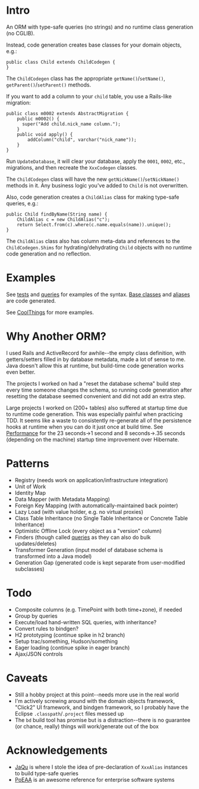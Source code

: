 
Intro
=====

An ORM with type-safe queries (no strings) and no runtime class generation (no CGLIB).

Instead, code generation creates base classes for your domain objects, e.g.:

    public class Child extends ChildCodegen {
    }

The `ChildCodegen` class has the appropriate `getName()`/`setName()`, `getParent()`/`setParent()` methods.

If you want to add a column to your `child` table, you use a Rails-like migration:

    public class m0002 extends AbstractMigration {
        public m0002() {
          super("Add child.nick_name column.");
        }
        public void apply() {
            addColumn("child", varchar("nick_name"));
        }
    }

Run `UpdateDatabase`, it will clear your database, apply the `0001`, `0002`, etc., migrations, and then recreate the `XxxCodegen` classes.

The `ChildCodegen` class will have the new `getNickName()`/`setNickName()` methods in it. Any business logic you've added to `Child` is not overwritten.

Also, code generation creates a `ChildAlias` class for making type-safe queries, e.g.:

    public Child findByName(String name) {
        ChildAlias c = new ChildAlias("c");
        return Select.from(c).where(c.name.equals(name)).unique();
    }

The `ChildAlias` class also has column meta-data and references to the `ChildCodegen.Shims` for hydrating/dehydrating `Child` objects with no runtime code generation and no reflection.

Examples
========

See [tests][1] and [queries][2] for examples of the syntax. [Base classes][3] and [aliases][4] are code generated.

See [CoolThings][7] for more examples.

[1]: master/Features/tests/features/domain/ChildTest.java
[2]: master/Features/src/main/features/domain/queries/ChildQueries.java
[3]: master/Features/src/codegen/features/domain/ChildCodegen.java
[4]: master/Features/src/codegen/features/domain/ChildAlias.java
[7]: master/Documentation/CoolThings.md

Why Another ORM?
================

I used Rails and ActiveRecord for awhile--the empty class definition, with getters/setters filled in by database metadata, made a lot of sense to me. Java doesn't allow this at runtime, but build-time code generation works even better.

The projects I worked on had a "reset the database schema" build step every time someone changes the schema, so running code generation after resetting the database seemed convenient and did not add an extra step.

Large projects I worked on (200+ tables) also suffered at startup time due to runtime code generation. This was especially painful when practicing TDD. It seems like a waste to consistently re-generate all of the persistence hooks at runtime when you can do it just once at build time. See [Performance][8] for the 23 seconds->1 second and 8 seconds->.35 seconds (depending on the machine) startup time improvement over Hibernate.

[8]: master/Documentation/Performance.md

Patterns
========

* Registry (needs work on application/infrastructure integration)
* Unit of Work
* Identity Map
* Data Mapper (with Metadata Mapping)
* Foreign Key Mapping (with automatically-maintained back pointer)
* Lazy Load (with value holder, e.g. no virtual proxies)
* Class Table Inheritance (no Single Table Inheritance or Concrete Table Inheritance)
* Optimistic Offline Lock (every object as a "version" column)
* Finders (though called [queries][2] as they can also do bulk updates/deletes)
* Transformer Generation (input model of database schema is transformed into a Java model)
* Generation Gap (generated code is kept separate from user-modified subclasses)

Todo
====

* Composite columns (e.g. TimePoint with both time+zone), if needed
* Group by queries
* Execute/load hand-written SQL queries, with inheritance?
* Convert rules to bindgen?
* H2 prototyping (continue spike in h2 branch)
* Setup trac/something, Hudson/something
* Eager loading (continue spike in eager branch)
* Ajax/JSON controls

Caveats
=======

* Still a hobby project at this point--needs more use in the real world
* I'm actively screwing around with the domain objects framework, "Click2" UI framework, and bindgen framework, so I probably have the Eclipse `.classpath`/`.project` files messed up
* The `bd` build tool has promise but is a distraction--there is no guarantee (or chance, really) things will work/generate out of the box

Acknowledgements
================

* [JaQu][5] is where I stole the idea of pre-declaration of `XxxAlias` instances to build type-safe queries
* [PoEAA][6] is an awesome reference for enterprise software systems

[5]: http://h2database.com/html/jaqu.html
[6]: http://martinfowler.com/books.html#eaa

